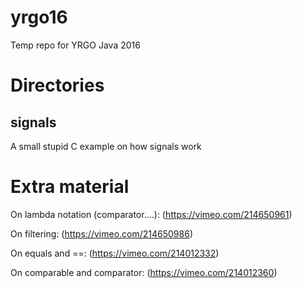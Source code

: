# yrgo16
Temp repo for YRGO Java 2016

# Directories

## signals

A small stupid C example on how signals work

# Extra material

On lambda notation (comparator....): (https://vimeo.com/214650961)

On filtering: (https://vimeo.com/214650986)

On equals and ==: (https://vimeo.com/214012332)

On comparable and comparator: (https://vimeo.com/214012360)

